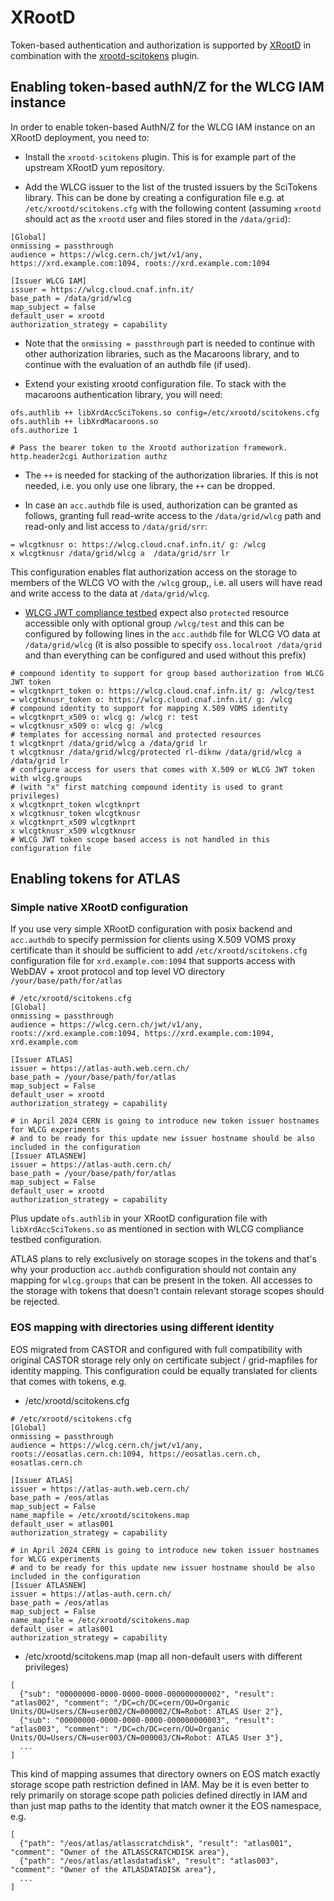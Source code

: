 # XRootD

Token-based authentication and authorization is supported by [XRootD][xrootd]
in combination with the [xrootd-scitokens][xrootd-scitokens] plugin.

## Enabling token-based authN/Z for the WLCG IAM instance

In order to enable token-based AuthN/Z for the WLCG IAM instance on an XRootD
deployment, you need to:

- Install the `xrootd-scitokens` plugin. This is for example part
  of the upstream XRootD yum repository.

- Add the WLCG issuer to the list of the trusted issuers by the SciTokens
  library. This can be done by creating a configuration file e.g. at
  `/etc/xrootd/scitokens.cfg` with the following content
  (assuming `xrootd` should act as the `xrootd` user and files stored
  in the `/data/grid`):
```
[Global]
onmissing = passthrough
audience = https://wlcg.cern.ch/jwt/v1/any, https://xrd.example.com:1094, roots://xrd.example.com:1094

[Issuer WLCG IAM]
issuer = https://wlcg.cloud.cnaf.infn.it/
base_path = /data/grid/wlcg
map_subject = false
default_user = xrootd
authorization_strategy = capability
```

- Note that the `onmissing = passthrough` part is needed to continue with
  other authorization libraries, such as the Macaroons library,
  and to continue with the evaluation of an authdb file (if used).

- Extend your existing xrootd configuration file. To stack with the
  macaroons authentication library, you will need:
```
ofs.authlib ++ libXrdAccSciTokens.so config=/etc/xrootd/scitokens.cfg
ofs.authlib ++ libXrdMacaroons.so 
ofs.authorize 1

# Pass the bearer token to the Xrootd authorization framework.
http.header2cgi Authorization authz
```
- The `++` is needed for stacking of the authorization libraries.
  If this is not needed, i.e. you only use one library,
  the `++` can be dropped.

- In case an `acc.authdb` file is used, authorization can be granted
  as follows, granting full read-write access to the `/data/grid/wlcg`
  path and read-only and list access to `/data/grid/srr`:
```
= wlcgtknusr o: https://wlcg.cloud.cnaf.infn.it/ g: /wlcg
x wlcgtknusr /data/grid/wlcg a  /data/grid/srr lr
```

This configuration enables flat authorization access on the storage to members
of the WLCG VO with the `/wlcg` group,, i.e. all users will have read and write
access to the data at `/data/grid/wlcg`.

- [WLCG JWT compliance testbed](https://github.com/indigo-iam/wlcg-jwt-compliance-tests#storage-area-configuration-pre-requisites)
  expect also `protected` resource accessible only with optional group
  `/wlcg/test` and this can be configured by following lines in
  the `acc.authdb` file for WLCG VO data at `/data/grid/wlcg`
  (it is also possible to specify `oss.localroot /data/grid`
  and than everything can be configured and used without this prefix)
```
# compound identity to support for group based authorization from WLCG JWT token
= wlcgtknprt_token o: https://wlcg.cloud.cnaf.infn.it/ g: /wlcg/test
= wlcgtknusr_token o: https://wlcg.cloud.cnaf.infn.it/ g: /wlcg
# compound identity to support for mapping X.509 VOMS identity
= wlcgtknprt_x509 o: wlcg g: /wlcg r: test
= wlcgtknusr_x509 o: wlcg g: /wlcg
# templates for accessing normal and protected resources
t wlcgtknprt /data/grid/wlcg a /data/grid lr
t wlcgtknusr /data/grid/wlcg/protected rl-diknw /data/grid/wlcg a /data/grid lr
# configure access for users that comes with X.509 or WLCG JWT token with wlcg.groups
# (with "x" first matching compound identity is used to grant privileges)
x wlcgtknprt_token wlcgtknprt
x wlcgtknusr_token wlcgtknusr
x wlcgtknprt_x509 wlcgtknprt
x wlcgtknusr_x509 wlcgtknusr
# WLCG JWT token scope based access is not handled in this configuration file
```
## Enabling tokens for ATLAS

### Simple native XRootD configuration

If you use very simple XRootD configuration with posix backend and `acc.authdb`
to specify permission for clients using X.509 VOMS proxy certificate than it
should be sufficient to add `/etc/xrootd/scitokens.cfg` configuration file
for `xrd.example.com:1094` that supports access with WebDAV + xroot protocol
and top level VO directory `/your/base/path/for/atlas`
```
# /etc/xrootd/scitokens.cfg
[Global]
onmissing = passthrough
audience = https://wlcg.cern.ch/jwt/v1/any, roots://xrd.example.com:1094, https://xrd.example.com:1094, xrd.example.com

[Issuer ATLAS]
issuer = https://atlas-auth.web.cern.ch/
base_path = /your/base/path/for/atlas
map_subject = False
default_user = xrootd
authorization_strategy = capability

# in April 2024 CERN is going to introduce new token issuer hostnames for WLCG experiments
# and to be ready for this update new issuer hostname should be also included in the configuration
[Issuer ATLASNEW]
issuer = https://atlas-auth.cern.ch/
base_path = /your/base/path/for/atlas
map_subject = False
default_user = xrootd
authorization_strategy = capability
```
Plus update `ofs.authlib` in your XRootD configuration file with `libXrdAccSciTokens.so`
as mentioned in section with WLCG compliance testbed configuration.

ATLAS plans to rely exclusively on storage scopes in the tokens and that's why
your production `acc.authdb` configuration should not contain any mapping for
`wlcg.groups` that can be present in the token. All accesses to the storage with
tokens that doesn't contain relevant storage scopes should be rejected.

### EOS mapping with directories using different identity

EOS migrated from CASTOR and configured with full compatibility
with original CASTOR storage rely only on certificate subject
/ grid-mapfiles for identity mapping. This configuration could
be equally translated for clients that comes with tokens, e.g.

* /etc/xrootd/scitokens.cfg
```
# /etc/xrootd/scitokens.cfg
[Global]
onmissing = passthrough
audience = https://wlcg.cern.ch/jwt/v1/any, roots://eosatlas.cern.ch:1094, https://eosatlas.cern.ch, eosatlas.cern.ch

[Issuer ATLAS]
issuer = https://atlas-auth.web.cern.ch/
base_path = /eos/atlas
map_subject = False
name_mapfile = /etc/xrootd/scitokens.map
default_user = atlas001
authorization_strategy = capability

# in April 2024 CERN is going to introduce new token issuer hostnames for WLCG experiments
# and to be ready for this update new issuer hostname should be also included in the configuration
[Issuer ATLASNEW]
issuer = https://atlas-auth.cern.ch/
base_path = /eos/atlas
map_subject = False
name_mapfile = /etc/xrootd/scitokens.map
default_user = atlas001
authorization_strategy = capability
```
* /etc/xrootd/scitokens.map (map all non-default users with different privileges)
```
[
  {"sub": "00000000-0000-0000-0000-000000000002", "result": "atlas002", "comment": "/DC=ch/DC=cern/OU=Organic Units/OU=Users/CN=user002/CN=000002/CN=Robot: ATLAS User 2"},
  {"sub": "00000000-0000-0000-0000-000000000003", "result": "atlas003", "comment": "/DC=ch/DC=cern/OU=Organic Units/OU=Users/CN=user003/CN=000003/CN=Robot: ATLAS User 3"},
  ...
]
```

This kind of mapping assumes that directory owners on EOS
match exactly storage scope path restriction defined in IAM.
May be it is even better to rely primarily on storage scope
path policies defined directly in IAM and than just map paths
to the identity that match owner it the EOS namespace, e.g.

```
[
  {"path": "/eos/atlas/atlasscratchdisk", "result": "atlas001", "comment": "Owner of the ATLASSCRATCHDISK area"},
  {"path": "/eos/atlas/atlasdatadisk", "result": "atlas003", "comment": "Owner of the ATLASDATADISK area"},
  ...
]
```


[xrootd]: https://xrootd.slac.stanford.edu/
[xrootd-scitokens]: https://github.com/xrootd/xrootd-scitokens
